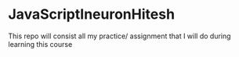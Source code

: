 # JavaScriptIneuronHitesh
This repo will consist all my practice/ assignment that I will do during learning this course
